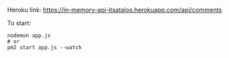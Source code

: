 Heroku link:
https://in-memory-api-jtsatalos.herokuapp.com/api/comments

To start:

```
nodemon app.js
# or
pm2 start app.js --watch
```
